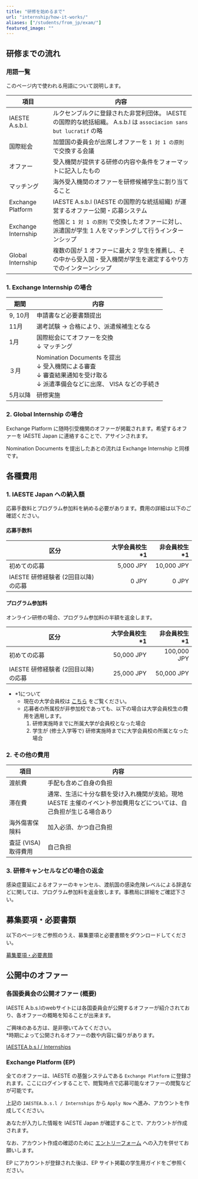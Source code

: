 ```yaml
---
title: "研修を始めるまで"
url: "internship/how-it-works/"
aliases: ["/students/from_jp/exam/"]
featured_image: ""
---
```


## 研修までの流れ

### 用語一覧

このページ内で使われる用語について説明します。

| 項目                | 内容                                                                 |
| ------------------- | ------------------------------------------------------------------- |
| IAESTE A.s.b.l.     | ルクセンブルクに登録された非営利団体。 IAESTE の国際的な統括組織。 A.s.b.l は `associacion sans but lucratif` の略 |
| 国際総会             | 加盟国の委員会が出席しオファーを `1 対 1 の原則` で交換する会議                      |
| オファー             | 受入機関が提供する研修の内容や条件をフォーマットに記入したもの                     |
| マッチング           | 海外受入機関のオファーを研修候補学生に割り当てること                              |
| Exchange Platform   | IAESTE A.s.b.l (IAESTE の国際的な統括組織) が運営するオファー公開・応募システム    |
| Exchange Internship | 他国と `1 対 1 の原則` で交換したオファーに対し、派遣国が学生 1 人をマッチングして行うインターンシップ |
| Global Internship   | 複数の国が 1 オファーに最大 2 学生を推薦し、その中から受入国・受入機関が学生を選定するやり方でのインターンシップ |

### 1. Exchange Internship の場合

| 期間     | 内容                                |
| -------- | ---------------------------------- |
| 9, 10月  | 申請書など必要書類提出                  |
| 11月     | 選考試験 -> 合格により、派遣候補生となる    |
| 1月      | 国際総会にてオファーを交換<br>↓ マッチング  |
| ３月     | Nomination Documents を提出<br>↓ 受入機関による審査<br>↓ 審査結果通知を受け取る<br>↓ 派遣準備会などに出席、 VISA などの手続き |
| 5月以降  | 研修実施                              |

### 2. Global Internship の場合

Exchange Platform に随時引受機関のオファーが掲載されます。希望するオファーを IAESTE Japan に連絡することで、アサインされます。

Nomination Documents を提出したあとの流れは Exchange Internship と同様です。

## 各種費用

### 1. IAESTE Japan への納入額

応募手数料とプログラム参加料を納める必要があります。費用の詳細は以下のご確認ください。

#### 応募手数料

| 区分  | 大学会員校生 *1 | 非会員校生 *1 |
| --------------------------------- | --------: | ---------: |
| 初めての応募                       | 5,000 JPY | 10,000 JPY |
| IAESTE 研修経験者 (2回目以降) の応募 | 0 JPY     | 0 JPY      |

#### プログラム参加料

オンライン研修の場合、プログラム参加料の半額を返金します。

| 区分  | 大学会員校生 *1 | 非会員校生 *1 |
| ----------------------------------| ---------: | ----------: | 
| 初めての応募                       | 50,000 JPY | 100,000 JPY |
| IAESTE 研修経験者 (2回目以降) の応募 | 25,000 JPY | 50,000 JPY  |

- *1について
  - 現在の大学会員校は [こちら](/org/members/) をご覧ください。
  - 応募者の所属校が非参加校であっても、以下の場合は大学会員校生の費用を適用します。
    1. 研修実施時までに所属大学が会員校となった場合
    2. 学生が (修士入学等で) 研修実施時までに大学会員校の所属となった場合

### 2. その他の費用

| 項目               | 内容                |
| ------------------ | ------------------ |
| 渡航費              | 手配も含めご自身の負担 |
| 滞在費              | 通常、生活に十分な額を受け入れ機関が支給。現地 IAESTE 主催のイベント参加費用などについては、自己負担が生じる場合あり |
| 海外傷害保険料       | 加入必須、かつ自己負担 |
| 査証 (VISA) 取得費用 | 自己負担             |

### 3. 研修キャンセルなどの場合の返金

感染症蔓延によるオファーのキャンセル、渡航国の感染危険レベルによる辞退などに関しては、プログラム参加料を返金致します。事務局に詳細をご確認下さい。

## 募集要項・必要書類

以下のページをご参照のうえ、募集要項と必要書類をダウンロードしてください。

[募集要項・必要書類](/internship/required-docs/)

## 公開中のオファー

### 各国委員会の公開オファー (概要) 

IAESTE A.b.s.lのwebサイトには各国委員会が公開するオファーが紹介されており、各オファーの概略を知ることが出来ます。

ご興味のある方は、是非覗いてみてください。<br>
*時期によって公開されるオファーの数や内容に偏りがあります。

[IAESTEA.b.s.l / Internships](https://iaeste.org/internships/)

### Exchange Platform (EP)

全てのオファーは、IAESTE の基盤システムである `Exchange Platform` に登録されます。ここにログインすることで、閲覧時点で応募可能なオファーの閲覧などが可能です。

上記の `IAESTEA.b.s.l / Internships` から `Apply Now` へ進み、アカウントを作成してください。

あなたが入力した情報を IAESTE Japan が確認することで、アカウントが作成されます。

なお、アカウント作成の確認のために [エントリーフォーム](/internship/required-docs/) への入力を併せてお願いします。

EP にアカウントが登録された後は、EP サイト掲載の学生用ガイドをご参照ください。
